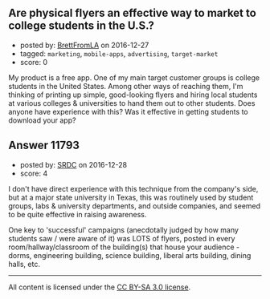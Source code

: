 ## Are physical flyers an effective way to market to college students in the U.S.?

- posted by: [BrettFromLA](https://stackexchange.com/users/2813127/brettfromla) on 2016-12-27
- tagged: `marketing`, `mobile-apps`, `advertising`, `target-market`
- score: 0

My product is a free app. One of my main target customer groups is college students in the United States. Among other ways of reaching them, I'm thinking of printing up simple, good-looking flyers and hiring local students at various colleges & universities to hand them out to other students.  Does anyone have experience with this?  Was it effective in getting students to download your app?


## Answer 11793

- posted by: [SRDC](https://stackexchange.com/users/5438059/srdc) on 2016-12-28
- score: 4

I don't have direct experience with this technique from the company's side, but at a major state university in Texas, this was routinely used by student groups, labs & university departments, and outside companies, and seemed to be quite effective in raising awareness.

One key to 'successful' campaigns (anecdotally judged by how many students saw / were aware of it) was LOTS of flyers, posted in every room/hallway/classroom of the building(s) that house your audience - dorms, engineering building, science building, liberal arts building, dining halls, etc.



---

All content is licensed under the [CC BY-SA 3.0 license](https://creativecommons.org/licenses/by-sa/3.0/).
